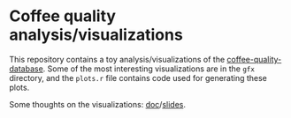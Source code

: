 Coffee quality analysis/visualizations
======================================

This repository contains a toy analysis/visualizations of the [coffee-quality-database](https://github.com/jldbc/coffee-quality-database).
Some of the most interesting visualizations are in the `gfx` directory, and the `plots.r` file contains code used for generating these plots.

Some thoughts on the visualizations: [doc](https://docs.google.com/document/d/1TgPKhc6RtSofniUXHgyrN8SOqJJoZHfuygVOkFZKZ7A/edit?usp=sharing)/[slides](https://docs.google.com/presentation/d/1b-XMzhaZ8We4ygEvWYPWUPrOmRM3BCSbD9kgp2wCPd8/edit?usp=sharing).
